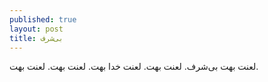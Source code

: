 ```yaml
---
published: true
layout: post
title: بی‌شرف
---
```


لعنت بهت بی‌شرف. لعنت بهت. لعنت خدا بهت. لعنت بهت. لعنت بهت.
